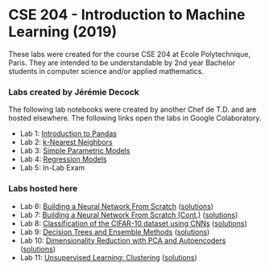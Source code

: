 # CSE 204 - Introduction to Machine Learning (2019)

These labs were created for the course CSE 204 at Ecole Polytechnique, Paris.  They are intended to be understandable by 2nd year Bachelor students in computer science and/or applied mathematics.

### Labs created by Jérémie Decock
The following lab notebooks were created by another Chef de T.D. and are hosted elsewhere.  The following links open the labs in Google Colaboratory.

- Lab 1: [Introduction to Pandas](https://colab.research.google.com/github/jeremiedecock/polytechnique-cse204-2018/blob/master/lab_session_01.ipynb)
- Lab 2: [k-Nearest Neighbors](https://colab.research.google.com/github/jeremiedecock/polytechnique-cse204-2018/blob/master/lab_session_02.ipynb)
- Lab 3: [Simple Parametric Models](https://colab.research.google.com/github/jeremiedecock/polytechnique-cse204-2018/blob/master/lab_session_03.ipynb)
- Lab 4: [Regression Models](https://colab.research.google.com/github/jeremiedecock/polytechnique-cse204-2018/blob/master/lab_session_04.ipynb)
- Lab 5: In-Lab Exam

### Labs hosted here

- Lab 6: [Building a Neural Network From Scratch](Lab6.ipynb) ([solutions](Lab6_answers.ipynb))
- Lab 7: [Building a Neural Network From Scratch (Cont.)](Lab7.ipynb) ([solutions](Lab7_answers.ipynb))
- Lab 8: [Classification of the CIFAR-10 dataset using CNNs](Lab8.ipynb) ([solutions](Lab8_answers.ipynb))
- Lab 9: [Decision Trees and Ensemble Methods](Lab9.ipynb) ([solutions](Lab9_answers.ipynb))
- Lab 10: [Dimensionality Reduction with PCA and Autoencoders](Lab10.ipynb) ([solutions](Lab10_answers.ipynb))
- Lab 11: [Unsupervised Learning: Clustering](Lab11.ipynb) ([solutions](Lab11_answers.ipynb))
